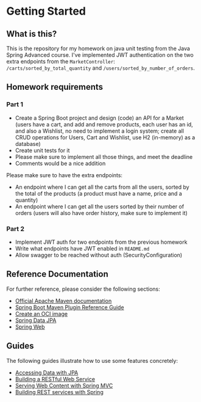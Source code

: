 # Getting Started

## What is this?

This is the repository for my homework on java unit testing from the Java Spring Advanced course. I've implemented JWT
authentication on the two extra endpoints from the `MarketController`:
`/carts/sorted_by_total_quantity` and `/users/sorted_by_number_of_orders`.

## Homework requirements

### Part 1

* Create a Spring Boot project and design (code) an API for a Market (users have a cart, and add and remove products,
  each user has an id, and also a Wishlist, no need to implement a login system; create all CRUD operations for Users,
  Cart and Wishlist, use H2 (in-memory) as a database)
* Create unit tests for it
* Please make sure to implement all those things, and meet the deadline
* Comments would be a nice addition

Please make sure to have the extra endpoints:

* An endpoint where I can get all the carts from all the users, sorted by the total of the products (a product must have
  a name, price and a quantity)
* An endpoint where I can get all the users sorted by their number of orders (users will also have order history, make
  sure to implement it)

### Part 2

* Implement JWT auth for two endpoints from the previous homework
* Write what endpoints have JWT enabled in `README.md`
* Allow swagger to be reached without auth (SecurityConfiguration)

## Reference Documentation

For further reference, please consider the following sections:

* [Official Apache Maven documentation](https://maven.apache.org/guides/index.html)
* [Spring Boot Maven Plugin Reference Guide](https://docs.spring.io/spring-boot/docs/2.6.6/maven-plugin/reference/html/)
* [Create an OCI image](https://docs.spring.io/spring-boot/docs/2.6.6/maven-plugin/reference/html/#build-image)
* [Spring Data JPA](https://docs.spring.io/spring-boot/docs/2.6.6/reference/htmlsingle/#boot-features-jpa-and-spring-data)
* [Spring Web](https://docs.spring.io/spring-boot/docs/2.6.6/reference/htmlsingle/#boot-features-developing-web-applications)

## Guides

The following guides illustrate how to use some features concretely:

* [Accessing Data with JPA](https://spring.io/guides/gs/accessing-data-jpa/)
* [Building a RESTful Web Service](https://spring.io/guides/gs/rest-service/)
* [Serving Web Content with Spring MVC](https://spring.io/guides/gs/serving-web-content/)
* [Building REST services with Spring](https://spring.io/guides/tutorials/bookmarks/)

